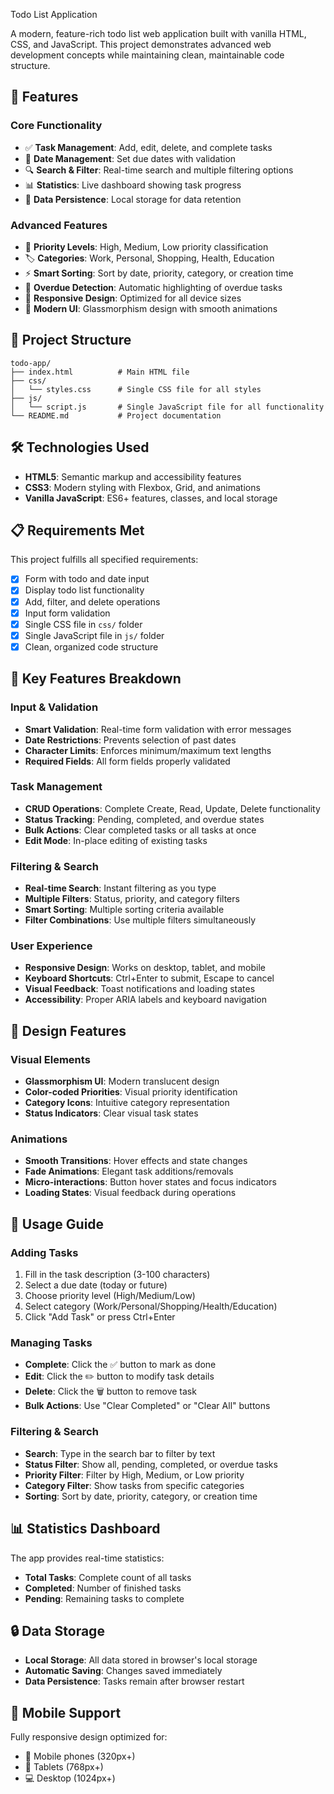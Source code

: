 Todo List Application

A modern, feature-rich todo list web application built with vanilla HTML, CSS, and JavaScript. This project demonstrates advanced web development concepts while maintaining clean, maintainable code structure.

## 🌟 Features

### Core Functionality
- ✅ **Task Management**: Add, edit, delete, and complete tasks
- 📅 **Date Management**: Set due dates with validation
- 🔍 **Search & Filter**: Real-time search and multiple filtering options
- 📊 **Statistics**: Live dashboard showing task progress
- 💾 **Data Persistence**: Local storage for data retention

### Advanced Features
- 🎯 **Priority Levels**: High, Medium, Low priority classification
- 🏷️ **Categories**: Work, Personal, Shopping, Health, Education
- ⚡ **Smart Sorting**: Sort by date, priority, category, or creation time
- 🚨 **Overdue Detection**: Automatic highlighting of overdue tasks
- 📱 **Responsive Design**: Optimized for all device sizes
- 🎨 **Modern UI**: Glassmorphism design with smooth animations

## 📁 Project Structure

```
todo-app/
├── index.html          # Main HTML file
├── css/
│   └── styles.css      # Single CSS file for all styles
├── js/
│   └── script.js       # Single JavaScript file for all functionality
└── README.md           # Project documentation
```

## 🛠️ Technologies Used

- **HTML5**: Semantic markup and accessibility features
- **CSS3**: Modern styling with Flexbox, Grid, and animations
- **Vanilla JavaScript**: ES6+ features, classes, and local storage

## 📋 Requirements Met

This project fulfills all specified requirements:

- [x] Form with todo and date input
- [x] Display todo list functionality
- [x] Add, filter, and delete operations
- [x] Input form validation
- [x] Single CSS file in `css/` folder
- [x] Single JavaScript file in `js/` folder
- [x] Clean, organized code structure

## 🎯 Key Features Breakdown

### Input & Validation
- **Smart Validation**: Real-time form validation with error messages
- **Date Restrictions**: Prevents selection of past dates
- **Character Limits**: Enforces minimum/maximum text lengths
- **Required Fields**: All form fields properly validated

### Task Management
- **CRUD Operations**: Complete Create, Read, Update, Delete functionality
- **Status Tracking**: Pending, completed, and overdue states
- **Bulk Actions**: Clear completed tasks or all tasks at once
- **Edit Mode**: In-place editing of existing tasks

### Filtering & Search
- **Real-time Search**: Instant filtering as you type
- **Multiple Filters**: Status, priority, and category filters
- **Smart Sorting**: Multiple sorting criteria available
- **Filter Combinations**: Use multiple filters simultaneously

### User Experience
- **Responsive Design**: Works on desktop, tablet, and mobile
- **Keyboard Shortcuts**: Ctrl+Enter to submit, Escape to cancel
- **Visual Feedback**: Toast notifications and loading states
- **Accessibility**: Proper ARIA labels and keyboard navigation

## 🎨 Design Features

### Visual Elements
- **Glassmorphism UI**: Modern translucent design
- **Color-coded Priorities**: Visual priority identification
- **Category Icons**: Intuitive category representation
- **Status Indicators**: Clear visual task states

### Animations
- **Smooth Transitions**: Hover effects and state changes
- **Fade Animations**: Elegant task additions/removals
- **Micro-interactions**: Button hover states and focus indicators
- **Loading States**: Visual feedback during operations

## 🔧 Usage Guide

### Adding Tasks
1. Fill in the task description (3-100 characters)
2. Select a due date (today or future)
3. Choose priority level (High/Medium/Low)
4. Select category (Work/Personal/Shopping/Health/Education)
5. Click "Add Task" or press Ctrl+Enter

### Managing Tasks
- **Complete**: Click the ✅ button to mark as done
- **Edit**: Click the ✏️ button to modify task details
- **Delete**: Click the 🗑️ button to remove task
- **Bulk Actions**: Use "Clear Completed" or "Clear All" buttons

### Filtering & Search
- **Search**: Type in the search bar to filter by text
- **Status Filter**: Show all, pending, completed, or overdue tasks
- **Priority Filter**: Filter by High, Medium, or Low priority
- **Category Filter**: Show tasks from specific categories
- **Sorting**: Sort by date, priority, category, or creation time

## 📊 Statistics Dashboard

The app provides real-time statistics:
- **Total Tasks**: Complete count of all tasks
- **Completed**: Number of finished tasks
- **Pending**: Remaining tasks to complete

## 🔒 Data Storage

- **Local Storage**: All data stored in browser's local storage
- **Automatic Saving**: Changes saved immediately
- **Data Persistence**: Tasks remain after browser restart

## 📱 Mobile Support

Fully responsive design optimized for:
- 📱 Mobile phones (320px+)
- 📱 Tablets (768px+)
- 💻 Desktop (1024px+)
